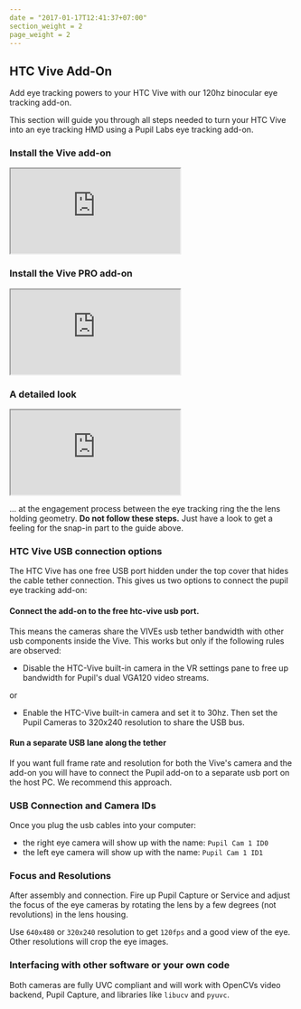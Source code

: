 ```yaml
---
date = "2017-01-17T12:41:37+07:00"
section_weight = 2
page_weight = 2
---
```


## HTC Vive Add-On

<!-- <img src="../../images/videos/vr-ar/htcviveb.webp" alt="HTC Vive binocular add-on" > -->

Add eye tracking powers to your HTC Vive with our 120hz binocular eye tracking add-on.

This section will guide you through all steps needed to turn your HTC Vive into an eye tracking HMD using a Pupil Labs eye tracking add-on.

### Install the Vive add-on

<iframe src="https://www.youtube.com/embed/HGMjJLnK2_4?list=PLi20Yl1k_57r4j0LXDfo6IYXAKTp_FIKf" ></iframe>

### Install the Vive PRO add-on

<iframe src="https://www.youtube.com/embed/ZRdWlmxBH30" ></iframe>


### A detailed look

<iframe src="https://www.youtube.com/embed/nIzuwHagIXQ?list=PLi20Yl1k_57q0YALGi-ybQ5-wMjrZ022i" ></iframe>

... at the engagement process between the eye tracking ring the the lens holding geometry. **Do not follow these steps.** Just have a look to get a feeling for the snap-in part to the guide above.

### HTC Vive USB connection options

The HTC Vive has one free USB port hidden under the top cover that hides the cable tether connection. This gives us two options to connect the pupil eye tracking add-on:


#### Connect the add-on to the free htc-vive usb port.
This means the cameras share the VIVEs usb tether bandwidth with other usb components inside the Vive. This works but only if the following rules are observed:

* Disable the HTC-Vive built-in camera in the VR settings pane to free up bandwidth for Pupil's dual VGA120 video streams.

or

* Enable the HTC-Vive built-in camera and set it to 30hz. Then set the Pupil Cameras to 320x240 resolution to share the USB bus.

#### Run a separate USB lane along the tether
If you want full frame rate and resolution for both the Vive's camera and the add-on you will have to connect the Pupil add-on to a separate usb port on the host PC. We recommend this approach.

### USB Connection and Camera IDs

Once you plug the usb cables into your computer:

* the right eye camera will show up with the name: `Pupil Cam 1 ID0`
* the left eye camera will show up with the name: `Pupil Cam 1 ID1`

### Focus and Resolutions
After assembly and connection. Fire up Pupil Capture or Service and adjust the focus of the eye cameras by rotating the lens by a few degrees (not revolutions) in the lens housing.

Use `640x480` or `320x240` resolution to get `120fps` and a good view of the eye. Other resolutions will crop the eye images.

### Interfacing with other software or your own code

Both cameras are fully UVC compliant and will work with OpenCVs video backend, Pupil Capture, and libraries like `libucv` and `pyuvc`.
